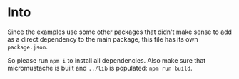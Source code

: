 # Into

Since the examples use some other packages that didn't make sense to add as a direct dependency to the main package, this file has its own `package.json`.

So please run `npm i` to install all dependencies.
Also make sure that micromustache is built and `../lib` is populated: `npm run build`.
